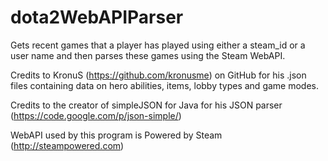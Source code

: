 # dota2WebAPIParser
Gets recent games that a player has played using either a steam_id or a user name and then parses these games using the Steam WebAPI.

Credits to KronuS (https://github.com/kronusme) on GitHub for his .json files containing data on hero abilities, items, lobby types and game modes.

Credits to the creator of simpleJSON for Java for his JSON parser (https://code.google.com/p/json-simple/)

WebAPI used by this program is Powered by Steam (http://steampowered.com)
